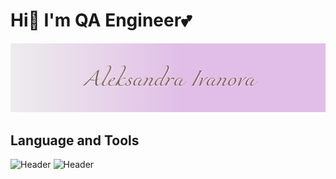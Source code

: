 # Hi👋 I'm QA Engineer💕

![Header](https://github.com/AlexiaIv/AlexiaIv/blob/main/assets/Снимок%20экрана%202023-08-12%20154234.png)


## Language and Tools
![Header](https://img.shields.io/badge/Postman-E8A38A?style=for-the-badge&logo=postman&logoColor=ff4500)
![Header](https://img.shields.io/badge/-DevTools-E8A38A?style=for-the-badge&logo=googlechrome&logoColor=2674A2)
